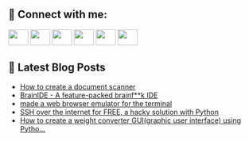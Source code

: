 ## 🔎 Connect with me:
[<img height="32" width="40" src="https://cdn.jsdelivr.net/npm/simple-icons@v5/icons/telegram.svg" />](https://t.me/bullbesh)
[<img height="32" width="40" src="https://cdn.jsdelivr.net/npm/simple-icons@v5/icons/vk.svg" />](https://vk.com/bullbesh)
[<img height="32" width="40" src="https://cdn.jsdelivr.net/npm/simple-icons@v5/icons/twitter.svg" />](https://twitter.com/bullbesh1)
[<img height="32" width="40" src="https://cdn.jsdelivr.net/npm/simple-icons@v5/icons/instagram.svg" />](https://www.instagram.com/bullbesh)
[<img height="32" width="40" src="https://cdn.jsdelivr.net/npm/simple-icons@v5/icons/reddit.svg" />](https://www.reddit.com/user/bullbesh)
[<img height="32" width="40" src="https://cdn.jsdelivr.net/npm/simple-icons@v5/icons/youtube.svg" />](https://www.youtube.com/channel/UCtfjRs6uzgq5mfm8S06WTcg)

## 📕 Latest Blog Posts
<!-- BLOG-POST-LIST:START -->
- [How to create a document scanner](https://www.reddit.com/r/Python/comments/v2ls4o/how_to_create_a_document_scanner/)
- [BrainIDE - A feature-packed brainf**k IDE](https://www.reddit.com/r/Python/comments/v2kzwy/brainide_a_featurepacked_brainfk_ide/)
- [made a web browser emulator for the terminal](https://www.reddit.com/r/Python/comments/v2kx98/made_a_web_browser_emulator_for_the_terminal/)
- [SSH over the internet for FREE, a hacky solution with Python](https://www.reddit.com/r/Python/comments/v2jcxs/ssh_over_the_internet_for_free_a_hacky_solution/)
- [How to create a weight converter GUI&lpar;graphic user interface&rpar; using Pytho...](https://www.reddit.com/r/Python/comments/v2htvu/how_to_create_a_weight_converter_guigraphic_user/)
<!-- BLOG-POST-LIST:END -->
